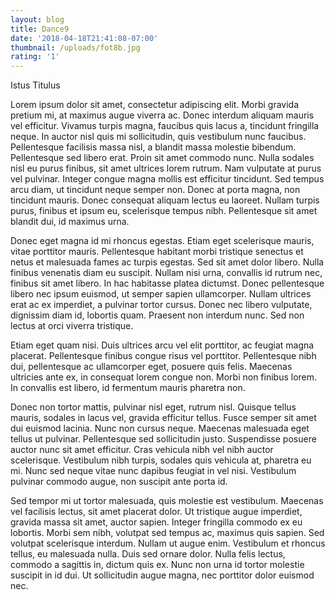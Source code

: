 ```yaml
---
layout: blog
title: Dance9
date: '2018-04-18T21:41:08-07:00'
thumbnail: /uploads/fot8b.jpg
rating: '1'
---
```

Istus Titulus

Lorem ipsum dolor sit amet, consectetur adipiscing elit. Morbi gravida pretium mi, at maximus augue viverra ac. Donec interdum aliquam mauris vel efficitur. Vivamus turpis magna, faucibus quis lacus a, tincidunt fringilla neque. In auctor nisl quis mi sollicitudin, quis vestibulum nunc faucibus. Pellentesque facilisis massa nisl, a blandit massa molestie bibendum. Pellentesque sed libero erat. Proin sit amet commodo nunc. Nulla sodales nisl eu purus finibus, sit amet ultrices lorem rutrum. Nam vulputate at purus vel pulvinar. Integer congue magna mollis est efficitur tincidunt. Sed tempus arcu diam, ut tincidunt neque semper non. Donec at porta magna, non tincidunt mauris. Donec consequat aliquam lectus eu laoreet. Nullam turpis purus, finibus et ipsum eu, scelerisque tempus nibh. Pellentesque sit amet blandit dui, id maximus urna.

Donec eget magna id mi rhoncus egestas. Etiam eget scelerisque mauris, vitae porttitor mauris. Pellentesque habitant morbi tristique senectus et netus et malesuada fames ac turpis egestas. Sed sit amet dolor libero. Nulla finibus venenatis diam eu suscipit. Nullam nisi urna, convallis id rutrum nec, finibus sit amet libero. In hac habitasse platea dictumst. Donec pellentesque libero nec ipsum euismod, ut semper sapien ullamcorper. Nullam ultrices erat ac ex imperdiet, a pulvinar tortor cursus. Donec nec libero vulputate, dignissim diam id, lobortis quam. Praesent non interdum nunc. Sed non lectus at orci viverra tristique.

Etiam eget quam nisi. Duis ultrices arcu vel elit porttitor, ac feugiat magna placerat. Pellentesque finibus congue risus vel porttitor. Pellentesque nibh dui, pellentesque ac ullamcorper eget, posuere quis felis. Maecenas ultricies ante ex, in consequat lorem congue non. Morbi non finibus lorem. In convallis est libero, id fermentum mauris pharetra non.

Donec non tortor mattis, pulvinar nisl eget, rutrum nisl. Quisque tellus mauris, sodales in lacus vel, gravida efficitur tellus. Fusce semper sit amet dui euismod lacinia. Nunc non cursus neque. Maecenas malesuada eget tellus ut pulvinar. Pellentesque sed sollicitudin justo. Suspendisse posuere auctor nunc sit amet efficitur. Cras vehicula nibh vel nibh auctor scelerisque. Vestibulum nibh turpis, sodales quis vehicula at, pharetra eu mi. Nunc sed neque vitae nunc dapibus feugiat in vel nisi. Vestibulum pulvinar commodo augue, non suscipit ante porta id.

Sed tempor mi ut tortor malesuada, quis molestie est vestibulum. Maecenas vel facilisis lectus, sit amet placerat dolor. Ut tristique augue imperdiet, gravida massa sit amet, auctor sapien. Integer fringilla commodo ex eu lobortis. Morbi sem nibh, volutpat sed tempus ac, maximus quis sapien. Sed volutpat scelerisque interdum. Nullam ut augue enim. Vestibulum et rhoncus tellus, eu malesuada nulla. Duis sed ornare dolor. Nulla felis lectus, commodo a sagittis in, dictum quis ex. Nunc non urna id tortor molestie suscipit in id dui. Ut sollicitudin augue magna, nec porttitor dolor euismod nec.
